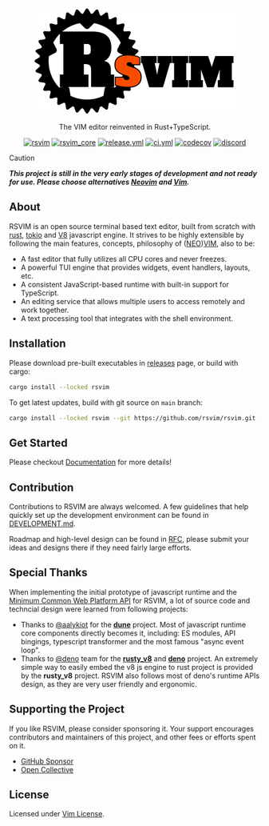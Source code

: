 <p align="center">
  <img alt="logo.svg" src="https://raw.githubusercontent.com/rsvim/assets/main/logo/RSVIM-logo.svg" />
</p>

<p align="center">
The VIM editor reinvented in Rust+TypeScript.
</p>

<p align="center">
  <a href="https://crates.io/crates/rsvim"><img alt="rsvim" src="https://img.shields.io/crates/v/rsvim" /></a>
  <a href="https://docs.rs/rsvim_core/latest/"><img alt="rsvim_core" src="https://img.shields.io/docsrs/rsvim_core?label=docs.rs" /></a>
  <a href="https://github.com/rsvim/rsvim/actions/workflows/release.yml"><img alt="release.yml" src="https://img.shields.io/github/actions/workflow/status/rsvim/rsvim/release.yml" /></a>
  <a href="https://github.com/rsvim/rsvim/actions/workflows/ci.yml"><img alt="ci.yml" src="https://img.shields.io/github/actions/workflow/status/rsvim/rsvim/ci.yml?branch=main&label=ci" /></a>
  <!-- <a href="https://github.com/rsvim/rsvim/actions/workflows/nightly_miri.yml"><img alt="nightly_miri.yml" src="https://img.shields.io/github/actions/workflow/status/rsvim/rsvim/nightly_miri.yml?branch=main&label=miri" /></a> -->
  <a href="https://app.codecov.io/gh/rsvim/rsvim"><img alt="codecov" src="https://img.shields.io/codecov/c/github/rsvim/rsvim/main" /></a>
  <!-- <a href="https://app.codacy.com/gh/rsvim/rsvim/dashboard?utm_source=gh&utm_medium=referral&utm_content=&utm_campaign=Badge_grade"><img alt="codacy" src="https://img.shields.io/codacy/grade/1c6a3d21352c4f8bb84ff6c7e3ef0399/main" /></a> -->
  <a href="https://discord.gg/5KtRUCAByB"><img alt="discord" src="https://img.shields.io/discord/1220171472329379870?label=discord" /></a>
</p>

> [!CAUTION]
>
> _**This project is still in the very early stages of development and not ready for use. Please choose alternatives [Neovim](https://neovim.io/) and [Vim](https://www.vim.org/).**_

## About

RSVIM is an open source terminal based text editor, built from scratch with [rust](https://www.rust-lang.org/), [tokio](https://tokio.rs/) and [V8](https://v8.dev/) javascript engine. It strives to be highly extensible by following the main features, concepts, philosophy of ([NEO](https://neovim.io/))[VIM](https://www.vim.org/), also to be:

- A fast editor that fully utilizes all CPU cores and never freezes.
- A powerful TUI engine that provides widgets, event handlers, layouts, etc.
- A consistent JavaScript-based runtime with built-in support for TypeScript.
- An editing service that allows multiple users to access remotely and work together.
- A text processing tool that integrates with the shell environment.

## Installation

Please download pre-built executables in [releases](https://github.com/rsvim/rsvim/releases) page, or build with cargo:

```bash
cargo install --locked rsvim
```

To get latest updates, build with git source on `main` branch:

```bash
cargo install --locked rsvim --git https://github.com/rsvim/rsvim.git --branch main
```

## Get Started

Please checkout [Documentation](https://rsvim.github.io/) for more details!

## Contribution

Contributions to RSVIM are always welcomed. A few guidelines that help quickly set up the development environment can be found in [DEVELOPMENT.md](https://github.com/rsvim/rsvim/blob/main/DEVELOPMENT.md).

Roadmap and high-level design can be found in [RFC](https://github.com/rsvim/rfc), please submit your ideas and designs there if they need fairly large efforts.

## Special Thanks

When implementing the initial prototype of javascript runtime and the [Minimum Common Web Platform API](https://min-common-api.proposal.wintertc.org/) for RSVIM, a lot of source code and techncial design were learned from following projects:

- Thanks to [@aalykiot](https://github.com/aalykiot) for the **[dune](https://github.com/aalykiot/dune)** project. Most of javascript runtime core components directly becomes it, including: ES modules, API bingings, typescript transformer and the most famous "async event loop".
- Thanks to [@deno](https://github.com/denoland) team for the **[rusty_v8](https://github.com/denoland/rusty_v8)** and **[deno](https://github.com/denoland/deno)** project. An extremely simple way to easily embed the v8 js engine to rust project is provided by the **rusty_v8** project. RSVIM also follows most of deno's runtime APIs design, as they are very user friendly and ergonomic.

## Supporting the Project

If you like RSVIM, please consider sponsoring it. Your support encourages contributors and maintainers of this project, and other fees or efforts spent on it.

- [GitHub Sponsor](https://github.com/sponsors/rsvim)
- [Open Collective](https://opencollective.com/rsvim)

## License

Licensed under [Vim License](https://github.com/rsvim/rsvim/blob/main/LICENSE.txt).
